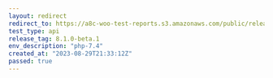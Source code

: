 ```yaml
---
layout: redirect
redirect_to: https://a8c-woo-test-reports.s3.amazonaws.com/public/release/8.1.0-beta.1/php-7.4/api/index.html
test_type: api
release_tag: 8.1.0-beta.1
env_description: "php-7.4"
created_at: "2023-08-29T21:33:12Z"
passed: true
---
```

